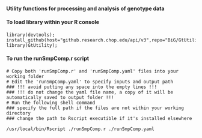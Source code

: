 #### Utility functions for processing and analysis of genotype data

#### To load library within your R console
```
library(devtools);
install_github(host="github.research.chop.edu/api/v3",repo="BiG/GtUtility");
library(GtUtility);
```


#### To run the runSmpComp.r script
```
# Copy both 'runSmpComp.r' and 'runSmpComp.yaml' files into your working folder
# Edit the 'runSmpComp.yaml' to specify inputs and output path
### !!! avoid putting any space into the empty lines !!!
### !!! do not change the yaml file name, a copy of it will be automatically saved to output folder !!!
# Run the following shell command
### specify the full path if the files are not within your working directory
### change the path to Rscript executible if it's installed elsewhere

/usr/local/bin/Rscript ./runSmpComp.r ./runSmpComp.yaml

```
